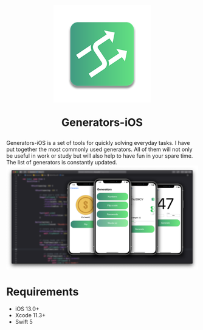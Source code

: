 <h1 align="center">
  <img src="./Demo/IconDemo.png">
  <p>Generators-iOS</p>
</h1>

Generators-iOS is a set of tools for quickly solving everyday tasks. I have put together the most commonly used generators. All of them will not only be useful in work or study but will also help to have fun in your spare time. The list of generators is constantly updated.
![Demo](https://github.com/YaroslavKu/Generators-iOS/blob/master/Demo/preview.png)



# Requirements
* iOS 13.0+
* Xcode 11.3+
* Swift 5
